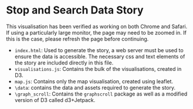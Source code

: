 # Stop and Search Data Story

This visualisation has been verified as working on both Chrome and Safari. 
If using a particularly large monitor, the page may need to be zoomed in. 
If this is the case, please refresh the page before continuing.

- `index.html`: Used to generate the story, a web server must be used to ensure the data is accessible.
    The necessary css and text elements of the story are included directly in this file.
- `visualisations.js`: Contains the bulk of the visualisations, created in D3.
- `map.js`: Contains only the map visualisation, created using leaflet.
- `\data`: contains the data and assets required to generate the story.
- `\graph_scroll`: Contains the `graphscroll` package as well as a modified version of D3 called d3+Jetpack.


